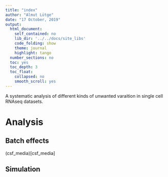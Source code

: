 ```yaml
---
title: "index"
author: "Almut Lütge"
date: "17 October, 2019"
output: 
  html_document:  
    self_contained: no
    lib_dir: '../../docs/site_libs'
    code_folding: show
    theme: journal
    highlight: tango
  number_sections: no
  toc: yes
  toc_depth: 3
  toc_float:
    collapsed: no
    smooth_scroll: yes
---
```







A systematic analysis of different kinds of unwanted varaition in single cell RNAseq datasets.

# Analysis

## Batch effects
(csf_media)[csf_media]

## Simulation

